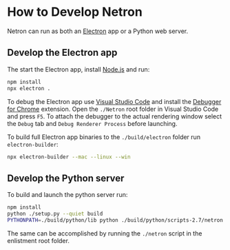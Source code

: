 # How to Develop Netron

Netron can run as both an [Electron](https://electronjs.org) app or a Python web server.

## Develop the Electron app

The start the Electron app, install [Node.js](https://nodejs.org) and run: 

```bash
npm install
npx electron .
```

To debug the Electron app use [Visual Studio Code](https://code.visualstudio.com) and install the [Debugger for Chrome](https://marketplace.visualstudio.com/items?itemName=msjsdiag.debugger-for-chrome) extension. Open the `./Netron` root folder in Visual Studio Code and press `F5`. To attach the debugger to the actual rendering window select the `Debug` tab and `Debug Renderer Process` before launching.

To build full Electron app binaries to the `./build/electron` folder run `electron-builder`:

```bash
npx electron-builder --mac --linux --win
```

## Develop the Python server

To build and launch the python server run:

```bash
npm install
python ./setup.py --quiet build
PYTHONPATH=./build/python/lib python ./build/python/scripts-2.7/netron [...]
```

The same can be accomplished by running the `./netron` script in the enlistment root folder.
